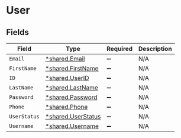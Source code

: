 # User


## Fields

| Field                                                          | Type                                                           | Required                                                       | Description                                                    |
| -------------------------------------------------------------- | -------------------------------------------------------------- | -------------------------------------------------------------- | -------------------------------------------------------------- |
| `Email`                                                        | [*shared.Email](../../../pkg/models/shared/email.md)           | :heavy_minus_sign:                                             | N/A                                                            |
| `FirstName`                                                    | [*shared.FirstName](../../../pkg/models/shared/firstname.md)   | :heavy_minus_sign:                                             | N/A                                                            |
| `ID`                                                           | [*shared.UserID](../../../pkg/models/shared/userid.md)         | :heavy_minus_sign:                                             | N/A                                                            |
| `LastName`                                                     | [*shared.LastName](../../../pkg/models/shared/lastname.md)     | :heavy_minus_sign:                                             | N/A                                                            |
| `Password`                                                     | [*shared.Password](../../../pkg/models/shared/password.md)     | :heavy_minus_sign:                                             | N/A                                                            |
| `Phone`                                                        | [*shared.Phone](../../../pkg/models/shared/phone.md)           | :heavy_minus_sign:                                             | N/A                                                            |
| `UserStatus`                                                   | [*shared.UserStatus](../../../pkg/models/shared/userstatus.md) | :heavy_minus_sign:                                             | N/A                                                            |
| `Username`                                                     | [*shared.Username](../../../pkg/models/shared/username.md)     | :heavy_minus_sign:                                             | N/A                                                            |